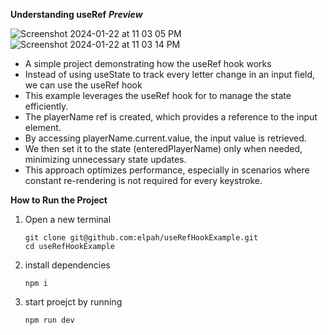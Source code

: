 **Understanding useRef**
***Preview***

<img  alt="Screenshot 2024-01-22 at 11 03 05 PM" src="https://github.com/elpah/useRefHookExample/assets/81959047/e8d847f8-1db8-43b9-9850-73aeca4efc63">


<img  alt="Screenshot 2024-01-22 at 11 03 14 PM" src="https://github.com/elpah/useRefHookExample/assets/81959047/ea47aa39-4aa4-4c60-bfb7-84a4db2b680c">


- A simple project demonstrating how the useRef hook works
- Instead of using useState to track every letter change in an input field, we can use the useRef hook
- This example leverages the useRef hook for to manage the state efficiently. 
- The playerName ref is created, which provides a reference to the input element.
- By accessing playerName.current.value, the input value is retrieved.
- We then set it to the state (enteredPlayerName) only when needed, minimizing unnecessary state updates.
- This approach optimizes performance, especially in scenarios where constant re-rendering is not required for every keystroke.

**How to Run the Project**
1. Open a new terminal
    ```console
    git clone git@github.com:elpah/useRefHookExample.git
    cd useRefHookExample

2. install dependencies
   ```console
   npm i

3. start proejct by running
   ```console
   npm run dev

    
